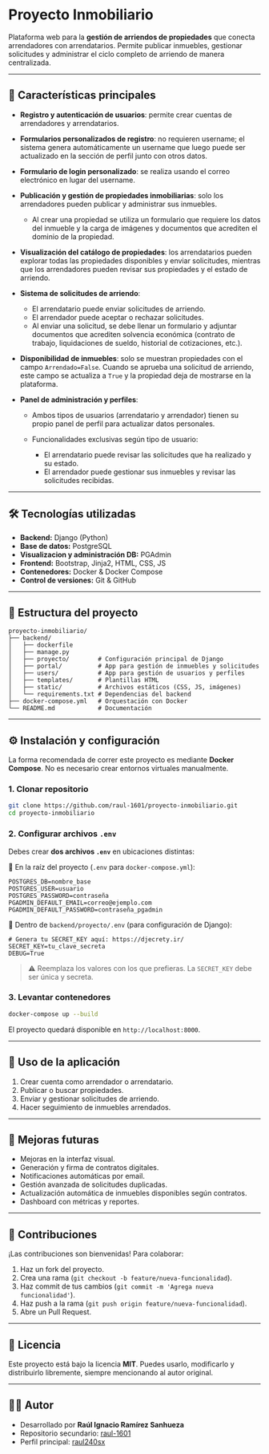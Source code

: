 # Proyecto Inmobiliario

Plataforma web para la **gestión de arriendos de propiedades** que conecta arrendadores con arrendatarios. Permite publicar inmuebles, gestionar solicitudes y administrar el ciclo completo de arriendo de manera centralizada.

---

## 🚀 Características principales

* **Registro y autenticación de usuarios**: permite crear cuentas de arrendadores y arrendatarios.
* **Formularios personalizados de registro**: no requieren username; el sistema genera automáticamente un username que luego puede ser actualizado en la sección de perfil junto con otros datos.
* **Formulario de login personalizado**: se realiza usando el correo electrónico en lugar del username.
* **Publicación y gestión de propiedades inmobiliarias**: solo los arrendadores pueden publicar y administrar sus inmuebles.

  * Al crear una propiedad se utiliza un formulario que requiere los datos del inmueble y la carga de imágenes y documentos que acrediten el dominio de la propiedad.
* **Visualización del catálogo de propiedades**: los arrendatarios pueden explorar todas las propiedades disponibles y enviar solicitudes, mientras que los arrendadores pueden revisar sus propiedades y el estado de arriendo.
* **Sistema de solicitudes de arriendo**:

  * El arrendatario puede enviar solicitudes de arriendo.
  * El arrendador puede aceptar o rechazar solicitudes.
  * Al enviar una solicitud, se debe llenar un formulario y adjuntar documentos que acrediten solvencia económica (contrato de trabajo, liquidaciones de sueldo, historial de cotizaciones, etc.).
* **Disponibilidad de inmuebles**: solo se muestran propiedades con el campo `Arrendado=False`. Cuando se aprueba una solicitud de arriendo, este campo se actualiza a `True` y la propiedad deja de mostrarse en la plataforma.
* **Panel de administración y perfiles**:

  * Ambos tipos de usuarios (arrendatario y arrendador) tienen su propio panel de perfil para actualizar datos personales.
  * Funcionalidades exclusivas según tipo de usuario:

    * El arrendatario puede revisar las solicitudes que ha realizado y su estado.
    * El arrendador puede gestionar sus inmuebles y revisar las solicitudes recibidas.

---

## 🛠️ Tecnologías utilizadas

* **Backend:** Django (Python)
* **Base de datos:** PostgreSQL
* **Visualizacion y administración DB:** PGAdmin
* **Frontend:** Bootstrap, Jinja2, HTML, CSS, JS
* **Contenedores:** Docker & Docker Compose
* **Control de versiones:** Git & GitHub

---

## 📂 Estructura del proyecto

```
proyecto-inmobiliario/
├── backend/
│   ├── dockerfile
│   ├── manage.py
│   ├── proyecto/        # Configuración principal de Django
│   ├── portal/          # App para gestión de inmuebles y solicitudes
│   ├── users/           # App para gestión de usuarios y perfiles
│   ├── templates/       # Plantillas HTML
│   ├── static/          # Archivos estáticos (CSS, JS, imágenes)
│   └── requirements.txt # Dependencias del backend
├── docker-compose.yml   # Orquestación con Docker
└── README.md            # Documentación
```

---

## ⚙️ Instalación y configuración

La forma recomendada de correr este proyecto es mediante **Docker Compose**. No es necesario crear entornos virtuales manualmente.

### 1. Clonar repositorio

```bash
git clone https://github.com/raul-1601/proyecto-inmobiliario.git
cd proyecto-inmobiliario
```

### 2. Configurar archivos `.env`

Debes crear **dos archivos `.env`** en ubicaciones distintas:

📌 En la raíz del proyecto (`.env` para `docker-compose.yml`):

```env
POSTGRES_DB=nombre_base
POSTGRES_USER=usuario
POSTGRES_PASSWORD=contraseña
PGADMIN_DEFAULT_EMAIL=correo@ejemplo.com
PGADMIN_DEFAULT_PASSWORD=contraseña_pgadmin
```

📌 Dentro de `backend/proyecto/.env` (para configuración de Django):

```env
# Genera tu SECRET_KEY aquí: https://djecrety.ir/
SECRET_KEY=tu_clave_secreta
DEBUG=True
```

> ⚠️ Reemplaza los valores con los que prefieras. La `SECRET_KEY` debe ser única y secreta.

### 3. Levantar contenedores

```bash
docker-compose up --build
```

El proyecto quedará disponible en `http://localhost:8000`.

---

## 📖 Uso de la aplicación

1. Crear cuenta como arrendador o arrendatario.
2. Publicar o buscar propiedades.
3. Enviar y gestionar solicitudes de arriendo.
4. Hacer seguimiento de inmuebles arrendados.

---

## 🔮 Mejoras futuras

* Mejoras en la interfaz visual.
* Generación y firma de contratos digitales.
* Notificaciones automáticas por email.
* Gestión avanzada de solicitudes duplicadas.
* Actualización automática de inmuebles disponibles según contratos.
* Dashboard con métricas y reportes.

---

## 🤝 Contribuciones

¡Las contribuciones son bienvenidas! Para colaborar:

1. Haz un fork del proyecto.
2. Crea una rama (`git checkout -b feature/nueva-funcionalidad`).
3. Haz commit de tus cambios (`git commit -m 'Agrega nueva funcionalidad'`).
4. Haz push a la rama (`git push origin feature/nueva-funcionalidad`).
5. Abre un Pull Request.

---

## 📜 Licencia

Este proyecto está bajo la licencia **MIT**. Puedes usarlo, modificarlo y distribuirlo libremente, siempre mencionando al autor original.

---

## 👨‍💻 Autor

* Desarrollado por **Raúl Ignacio Ramírez Sanhueza**
* Repositorio secundario: [raul-1601](https://github.com/raul-1601)
* Perfil principal: [raul240sx](https://github.com/raul240sx)
